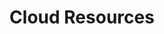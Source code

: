 ---
title: "Cloud Resources"
description: >
  Armory uses cloud providers as both sources and targets for deploying software. Here is a collection of resources from cloud providers that you might find useful.
weight: 90
---